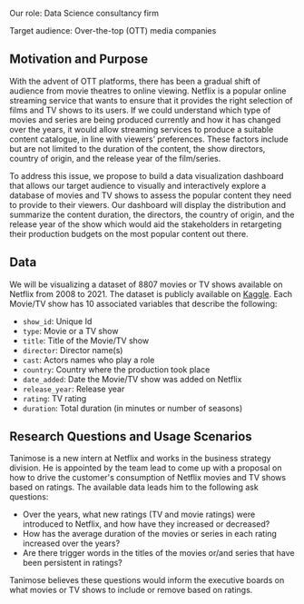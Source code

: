Our role: Data Science consultancy firm 

Target audience: Over-the-top (OTT) media companies

## Motivation and Purpose 

With the advent of OTT platforms, there has been a gradual shift of audience from movie theatres to online viewing. Netflix is a popular online streaming service that wants to ensure that it provides the right selection of films and TV shows to its users. If we could understand which type of movies and series are being produced currently and how it has changed over the years, it would allow streaming services to produce a suitable content catalogue, in line with viewers’ preferences. These factors include but are not limited to the duration of the content, the show directors, country of origin, and the release year of the film/series. 

To address this issue, we propose to build a data visualization dashboard that allows our target audience to visually and interactively explore a database of movies and TV shows to assess the popular content they need to provide to their viewers. Our dashboard will display the distribution and summarize the content duration, the directors, the country of origin, and the release year of the show which would aid the stakeholders in retargeting their production budgets on the most popular content out there.

## Data

We will be visualizing a dataset of 8807 movies or TV shows available on Netflix from 2008 to 2021. The dataset is publicly available on [Kaggle](https://www.kaggle.com/shivamb/netflix-shows). Each Movie/TV show has 10 associated variables that describe the following:

- `show_id`: Unique Id
- `type`: Movie or a TV show
- `title`: Title of the Movie/TV show
- `director`: Director name(s)
- `cast`: Actors names who play a role
- `country`: Country where the production took place
- `date_added`: Date the Movie/TV show was added on Netflix
- `release_year`: Release year
- `rating`: TV rating
- `duration`: Total duration (in minutes or number of seasons)

## Research Questions and Usage Scenarios

Tanimose is a new intern at Netflix and works in the business strategy division. He is appointed by the team lead to come up with a proposal
on how to drive the customer's consumption of Netflix movies and TV shows based on ratings. The available data leads him to the following ask questions:

- Over the years, what new ratings (TV and movie ratings) were introduced to Netflix, and how have they increased or decreased?
- How has the average duration of the movies or series in each rating increased over the years?
- Are there trigger words in the titles of the movies or/and series that have been persistent in ratings?

Tanimose believes these questions would inform the executive boards on what movies or TV shows to include or remove based on ratings. 
